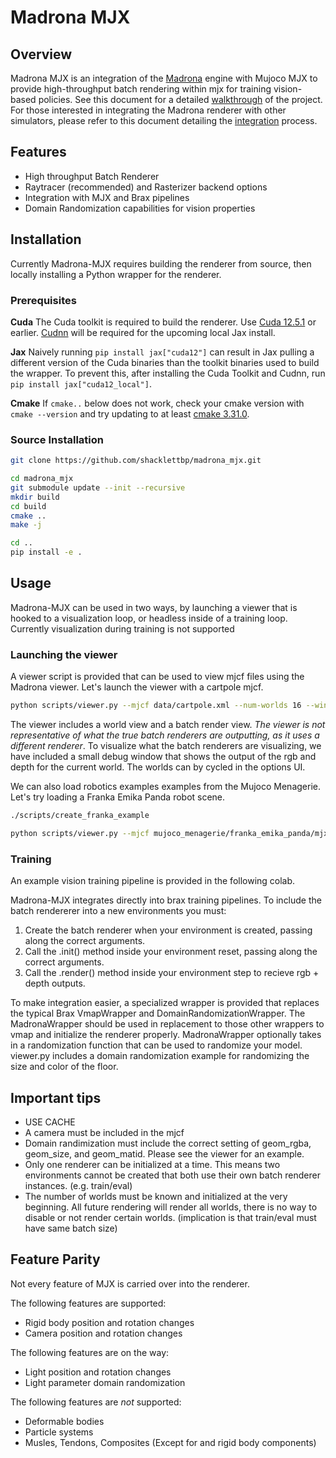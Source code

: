 # Madrona MJX

## Overview
Madrona MJX is an integration of the [Madrona](https://madrona-engine.github.io) engine with
Mujoco MJX to provide high-throughput batch rendering within mjx for training vision-based
policies. See this document for a detailed [walkthrough](https://github.com/shacklettbp/madrona_mjx/blob/main/docs/WALKTHROUGH.md) of the project.
For those interested in integrating the Madrona renderer with other simulators, please refer to this document
detailing the [integration](https://github.com/shacklettbp/madrona_mjx/blob/main/docs/INTEGRATION.md) process.

## Features
- High throughput Batch Renderer
- Raytracer (recommended) and Rasterizer backend options
- Integration with MJX and Brax pipelines
- Domain Randomization capabilities for vision properties

## Installation

Currently Madrona-MJX requires building the renderer from source, then locally installing a Python wrapper for the renderer.

### Prerequisites

**Cuda**
The Cuda toolkit is required to build the renderer. Use [Cuda 12.5.1]([url](https://developer.nvidia.com/cuda-12-5-1-download-archive)) or earlier. [Cudnn](https://developer.nvidia.com/cudnn) will be required for the upcoming local Jax install.

**Jax**
Naively running `pip install jax["cuda12"]` can result in Jax pulling a different version of the Cuda binaries than the toolkit binaries used to build the wrapper. To prevent this, after installing the Cuda Toolkit and Cudnn, run `pip install jax["cuda12_local"]`. 

**Cmake**
If `cmake..` below does not work, check your cmake version with `cmake --version` and try updating to at least [cmake 3.31.0](https://github.com/Kitware/CMake/releases/download/v3.31.0-rc2/cmake-3.31.0-rc2-linux-x86_64.sh).

### Source Installation
```sh
git clone https://github.com/shacklettbp/madrona_mjx.git

cd madrona_mjx
git submodule update --init --recursive
mkdir build
cd build
cmake ..
make -j

cd ..
pip install -e .
```

## Usage

Madrona-MJX can be used in two ways, by launching a viewer that is hooked to 
a visualization loop, or headless inside of a training loop. Currently 
visualization during training is not supported

### Launching the viewer

A viewer script is provided that can be used to view mjcf files using the Madrona
viewer. Let's launch the viewer with a cartpole mjcf.

```sh
python scripts/viewer.py --mjcf data/cartpole.xml --num-worlds 16 --window-width 2730 --window-height 1536 --batch-render-view-width 64 --batch-render-view-height 64
```

The viewer includes a world view and a batch render view. *The viewer is not representative of what the true
batch renderers are outputting, as it uses a different renderer*. To visualize what the batch 
renderers are visualizing, we have included a small debug window that shows the output 
of the rgb and depth for the current world. The worlds can by cycled in the options UI.

We can also load robotics examples examples from the Mujoco Menagerie. Let's 
try loading a Franka Emika Panda robot scene.

```sh
./scripts/create_franka_example

python scripts/viewer.py --mjcf mujoco_menagerie/franka_emika_panda/mjx_single_cube_camera.xml --num-worlds 16 --window-width 2730 --window-height 1536 --batch-render-view-width 64 --batch-render-view-height 64
```

### Training

An example vision training pipeline is provided in the following colab.

Madrona-MJX integrates directly into brax training pipelines. To include the batch rendererer into a new environments you must:
1. Create the batch renderer when your environment is created, passing along the correct arguments.
2. Call the .init() method inside your environment reset, passing along the correct arguments.
3. Call the .render() method inside your environment step to recieve rgb + depth outputs.

To make integration easier, a specialized wrapper is provided that replaces the typical Brax VmapWrapper and DomainRandomizationWrapper.
The MadronaWrapper should be used in replacement to those other wrappers to vmap and initialize the renderer properly. MadronaWrapper 
optionally takes in a randomization function that can be used to randomize your model. viewer.py includes a domain randomization example for randomizing the size
and color of the floor.


## Important tips

- USE CACHE
- A camera must be included in the mjcf
- Domain randimization must include the correct setting of geom_rgba, geom_size, and geom_matid. Please see the viewer for an example.
- Only one renderer can be initialized at a time. This means two environments cannot be created that both use their own batch renderer instances. (e.g. train/eval)
- The number of worlds must be known and initialized at the very beginning. All future rendering will render all worlds, there is no way to disable or not render certain worlds. (implication is that train/eval must have same batch size)

## Feature Parity
Not every feature of MJX is carried over into the renderer.

The following features are supported:
- Rigid body position and rotation changes
- Camera position and rotation changes

The following features are on the way:
- Light position and rotation changes
- Light parameter domain randomization

The following features are *not* supported:
- Deformable bodies
- Particle systems
- Musles, Tendons, Composites (Except for and rigid body components)

